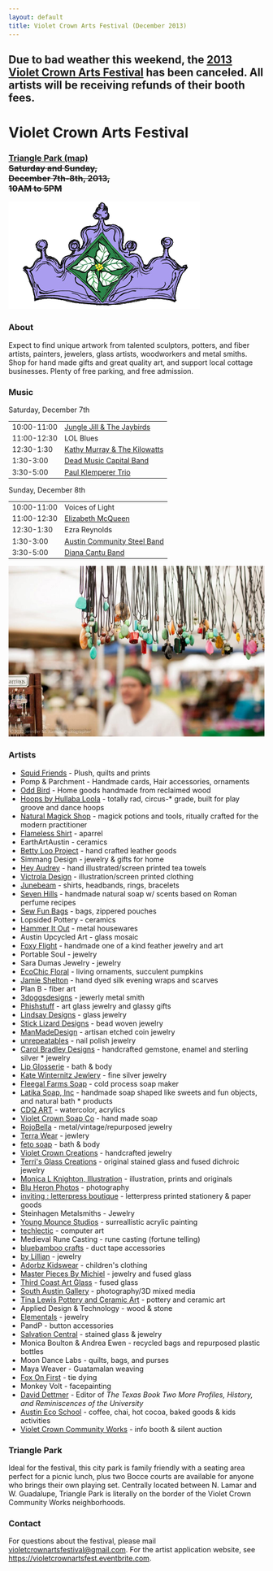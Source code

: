 ```yaml
---
layout: default
title: Violet Crown Arts Festival (December 2013)
---
```


<div class="jumbotron alert alert-danger">
<h2>Due to bad weather this weekend, the <a href="artsfest.html">2013 Violet Crown Arts Festival</a> has been canceled.
All artists will be receiving refunds of their booth fees.</h2>
</div>

<div class="container">
	<div class="row">
		<div class="col-md-8">
			<h1>Violet Crown Arts Festival</h1>
			<h3>
				<a href="https://plus.google.com/100912139126813023202/about?gl=us&amp;hl=en">Triangle Park (map)</a><br>
				<s>Saturday and Sunday,<br>
				December 7th-8th, 2013,<br>
				10AM to 5PM</s>
			</h3>
		</div>
		<div class="col-md-4"><img src="img/vcarts_crown.png" class="img-responsive"></div>
	</div>
</div>

### About

Expect to find unique artwork from talented sculptors, potters, and fiber
artists, painters, jewelers, glass artists, woodworkers and metal smiths. Shop
for hand made gifts and great quality art, and support local cottage
businesses. Plenty of free parking, and free admission.

### Music

Saturday, December 7th

<table class="table table-striped">
<tr><td>10:00-11:00 <td> <a href="http://www.greensongs.com/jilljarboe/">Jungle Jill &amp; The Jaybirds</a>
<tr><td>11:00-12:30 <td> LOL Blues
<tr><td>12:30-1:30  <td> <a href="http://kathymurraysongwriter.wordpress.com/">Kathy Murray &amp; The Kilowatts</a>
<tr><td>1:30-3:00   <td> <a href="http://dmcband.org/">Dead Music Capital Band</a>
<tr><td>3:30-5:00   <td> <a href="http://www.pksax.com/">Paul Klemperer Trio</a>
</table>

Sunday, December 8th

<table class="table table-striped">
<tr><td>10:00-11:00 <td> Voices of Light
<tr><td>11:00-12:30 <td> <a href="http://www.elizabeth-mcqueen.com/">Elizabeth McQueen</a>
<tr><td>12:30-1:30  <td> Ezra Reynolds
<tr><td>1:30-3:00   <td> <a href="http://www.austincommunitysteelband.org/">Austin Community Steel Band</a>
<tr><td>3:30-5:00   <td> <a href="http://www.dianacantu.com/">Diana Cantu Band</a>
</table>

<img src="img/vcaf_beads.jpg" class="img-responsive well">

### Artists

* [Squid Friends](http://www.squidfriends.com) - Plush, quilts and prints
* Pomp & Parchment - Handmade cards, Hair accessories, ornaments
* [Odd Bird](http://www.oddbirdshop.com) - Home goods handmade from reclaimed wood
* [Hoops by Hullaba Loola](https://www.facebook.com/pages/Hoops-by-Hullaba-Loola/103331009703181) - totally rad, circus-* grade, built for play groove and dance hoops
* [Natural Magick Shop](http://naturalmagickshop.com) - magick potions and tools, ritually crafted for the modern practitioner
* [Flameless Shirt](http://www.flamelessshirt.com) - aparrel
* EarthArtAustin - ceramics
* [Betty Loo Project](http://bettylooproject.bigcartel.com/) - hand crafted leather goods
* Simmang Design - jewelry & gifts for home
* [Hey Audrey]( http://www.heyaudrey.com) - hand illustrated/screen printed tea towels
* [Victrola Design](http://www.victrolastudio.com) - illustration/screen printed clothing
* [Junebeam](http://www.etsy.com/shop/junebeam) - shirts, headbands, rings, bracelets
* [Seven Hills](http://ancientscent.com) - handmade natural soap w/ scents based on Roman perfume recipes
* [Sew Fun Bags](http://facebook.com/sewfunbags) - bags, zippered pouches
* Lopsided Pottery - ceramics
* [Hammer It Out](http://www.hammeritout.etsy.com) - metal housewares
* Austin Upcycled Art - glass mosaic
* [Foxy Flight](http://www.facebook.com/foxyflight) - handmade one of a kind feather jewelry and art
* Portable Soul - jewelry
* Sara Dumas Jewelry - jewelry
* [EcoChic Floral](http://www.ecochicfloral.com) - living ornaments, succulent pumpkins
* [Jamie Shelton](http://archeomoderndesigns.com) - hand dyed silk evening wraps and scarves
* Plan B - fiber art
* [3doggsdesigns](http://3doggsdesigns.etsy.com) - jewerly metal smith
* [Phishstuff](http://www.phishstuff.etsy.com) - art glass jewelry and glassy gifts
* [Lindsay Designs](http://www.Lindsay-Designs.net) - glass jewelry
* [Stick Lizard Designs](http://www.StickLizardDesigns.com) - bead woven jewelry
* [ManMadeDesign](https://www.etsy.com/shop/ManMadeDesign) - artisan etched coin jewelry
* [unrepeatables](http://www.unrepeatables.com) - nail polish jewelry
* [Carol Bradley Designs](https://www.etsy.com/shop/carolbradley) - handcrafted gemstone, enamel and sterling silver * jewelry
* [Lip Glosserie](http://lipglosserie.etsy.com) - bath & body
* [Kate Winternitz Jewlery](http://www.katewinternitzjewelry.com/) - fine silver jewelry
* [Fleegal Farms Soap](http://www.fleegalfarms.com) - cold process soap maker
* [Latika Soap, Inc](http://www.latikasoap.com) - handmade soap shaped like sweets and fun objects, and natural bath * products
* [CDQ ART](http://cdqart.com) - watercolor, acrylics
* [Violet Crown Soap Co](http://violetcrownsoap.com) - hand made soap
* [RojoBella](http://www.facebook.com/elena.ford.37/) - metal/vintage/repurposed jewelry
* [Terra Wear](https://twitter.com/TerraWear) - jewlery
* [feto soap](http://fetosoap.com/) - bath & body
* [Violet Crown Creations](http://www.violetcrowncreations.com) - handcrafted jewelry
* [Terri's Glass Creations](http://www.terrisglasscreations.com) - original stained glass and fused dichroic jewelry
* [Monica L Knighton, Illustration](http://monicalknighton.com/) - illustration, prints and originals
* [Blu Heron Photos](http://rondessain.com) - photography
* [inviting : letterpress boutique](http://www.shopinviting.com) - letterpress printed stationery & paper goods
* Steinhagen Metalsmiths - Jewelry
* [Young Mounce Studios](http://www.lefthandart.com) - surreallistic acrylic painting
* [techlectic](http://www.techlectic.com) - computer art
* Medieval Rune Casting - rune casting (fortune telling)
* [bluebamboo crafts](http://www.bluebamboo.etsy.com) - duct tape accessories
* [by Lillian](http://www.bylillian.com) - jewelry
* [Adorbz Kidswear](http://www.totesadorbz.com) - children's clothing
* [Master Pieces By Michiel](http://masterpiecesbymichiel.com) - jewelry and fused glass
* [Third Coast Art Glass](http://thirdcoastartglass.blog.com/) - fused glass
* [South Austin Gallery](http://southaustingallery.com) - photography/3D mixed media
* [Tina Lewis Pottery and Ceramic Art](http://tinalewis.etsy.com) - pottery and ceramic art
* Applied Design & Technology - wood & stone
* [Elementals](http://gems23rd.blogspot.com) - jewelry
* PandP - button accessories
* [Salvation Central](http://www.salvationcentral.com/) - stained glass & jewelry
* Monica Boulton & Andrea Ewen - recycled bags and repurposed plastic bottles
* Moon Dance Labs - quilts, bags, and purses
* Maya Weaver - Guatamalan weaving
* [Fox On First](http://www.foxonfirst.com) - tie dying
* Monkey Volt - facepainting
* [David Dettmer](http://utpress.utexas.edu/index.php/books/dettex) - Editor of _The Texas Book Two More Profiles, History, and Reminiscences of the University_
* [Austin Eco School](http://www.austinecoschool.org/) - coffee, chai, hot cocoa, baked goods & kids activities
* [Violet Crown Community Works](http://violetcrowncommunity.org) - info booth & silent auction

### Triangle Park

Ideal for the festival, this city park is family friendly with a seating area
perfect for a picnic lunch, plus two Bocce courts are available for anyone who
brings their own playing set. Centrally located between  N. Lamar and W.
Guadalupe, Triangle Park is literally on the border of the Violet Crown
Community Works neighborhoods.

### Contact

For questions about the festival, please mail violetcrownartsfestival@gmail.com.  For the artist application website,
see https://violetcrownartsfest.eventbrite.com.